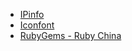 - [IPinfo](https://ipinfo.info/)
- [Iconfont](http://www.iconfont.cn/)
- [RubyGems - Ruby China](https://gems.ruby-china.com/)